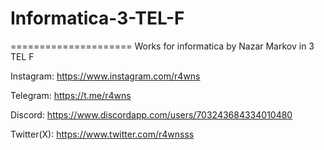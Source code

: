# Informatica-3-TEL-F
=====================
Works for informatica by Nazar Markov
in 3 TEL F

Instagram: https://www.instagram.com/r4wns

Telegram: https://t.me/r4wns

Discord: https://www.discordapp.com/users/703243684334010480

Twitter(X): https://www.twitter.com/r4wnsss